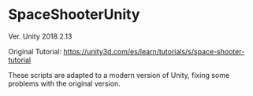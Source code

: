 # SpaceShooterUnity
Ver. Unity 2018.2.13

Original Tutorial: https://unity3d.com/es/learn/tutorials/s/space-shooter-tutorial

These scripts are adapted to a modern version of Unity, fixing some problems with the original version.


